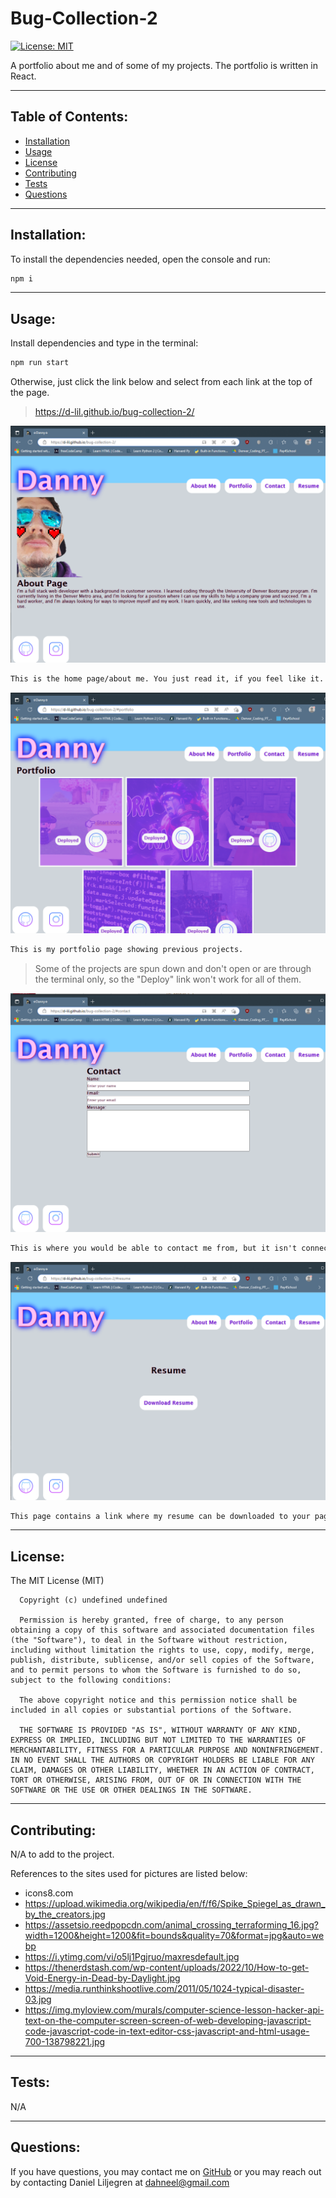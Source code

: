# Bug-Collection-2
  [![License: MIT](https://img.shields.io/badge/License-MIT-yellow.svg)](https://opensource.org/licenses/MIT)

  A portfolio about me and of some of my projects. The portfolio is written in React.

  ---

  ## Table of Contents:
  * [Installation](#installation)
  * [Usage](#usage)
  * [License](#license)
  * [Contributing](#contributing)
  * [Tests](#tests)
  * [Questions](#questions)

  ---

  ## Installation:
  To install the dependencies needed, open the console and run:
  ```md
  npm i
  ```

  ---

  ## Usage:

  Install dependencies and type in the terminal:
  ```md
  npm run start 
  ```
  Otherwise, just click the link below and select from each link at the top of the page.

  > https://d-lil.github.io/bug-collection-2/

  ![about me](./src/components/images/phome.png)
  ```md
  This is the home page/about me. You just read it, if you feel like it.
  ```
  ![portfolio](./src/components/images/pport.png)
  ```md
  This is my portfolio page showing previous projects.
  ```
  >Some of the projects are spun down and don't open or are through the terminal only, so the "Deploy" link won't work for all of them.

  ![contact](./src/components/images/pcontact.png)
  ```md
  This is where you would be able to contact me from, but it isn't connected to a mailto, so it is just there to look pretty for now.
  ```
  ![resume](./src/components/images/presume.png)
  ```md
  This page contains a link where my resume can be downloaded to your page and saved for future reference *wink wink*
  ```
  
  ---

  ## License:
  The MIT License (MIT)

      Copyright (c) undefined undefined
      
      Permission is hereby granted, free of charge, to any person obtaining a copy of this software and associated documentation files (the "Software"), to deal in the Software without restriction, including without limitation the rights to use, copy, modify, merge, publish, distribute, sublicense, and/or sell copies of the Software, and to permit persons to whom the Software is furnished to do so, subject to the following conditions:
      
      The above copyright notice and this permission notice shall be included in all copies or substantial portions of the Software.
      
      THE SOFTWARE IS PROVIDED "AS IS", WITHOUT WARRANTY OF ANY KIND, EXPRESS OR IMPLIED, INCLUDING BUT NOT LIMITED TO THE WARRANTIES OF MERCHANTABILITY, FITNESS FOR A PARTICULAR PURPOSE AND NONINFRINGEMENT. IN NO EVENT SHALL THE AUTHORS OR COPYRIGHT HOLDERS BE LIABLE FOR ANY CLAIM, DAMAGES OR OTHER LIABILITY, WHETHER IN AN ACTION OF CONTRACT, TORT OR OTHERWISE, ARISING FROM, OUT OF OR IN CONNECTION WITH THE SOFTWARE OR THE USE OR OTHER DEALINGS IN THE SOFTWARE.

  ---

  ## Contributing:
  N/A to add to the project.

  References to the sites used for pictures are listed below:
  * icons8.com
  * https://upload.wikimedia.org/wikipedia/en/f/f6/Spike_Spiegel_as_drawn_by_the_creators.jpg
  * https://assetsio.reedpopcdn.com/animal_crossing_terraforming_16.jpg?width=1200&height=1200&fit=bounds&quality=70&format=jpg&auto=webp
  * https://i.ytimg.com/vi/o5lj1Pgjruo/maxresdefault.jpg
  * https://thenerdstash.com/wp-content/uploads/2022/10/How-to-get-Void-Energy-in-Dead-by-Daylight.jpg
  * https://media.runthinkshootlive.com/2011/05/1024-typical-disaster-03.jpg
  * https://img.myloview.com/murals/computer-science-lesson-hacker-api-text-on-the-computer-screen-screen-of-web-developing-javascript-code-javascript-code-in-text-editor-css-javascript-and-html-usage-700-138798221.jpg

  ---

  ## Tests:
  N/A

  ---

  ## Questions:
  If you have questions, you may contact me on [GitHub](https://github.com/d-lil) or you may reach out by contacting Daniel Liljegren at dahneel@gmail.com
